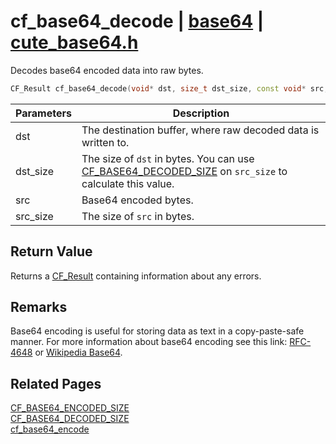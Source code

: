 # cf_base64_decode | [base64](https://github.com/RandyGaul/cute_framework/blob/master/docs/base64_readme.md) | [cute_base64.h](https://github.com/RandyGaul/cute_framework/blob/master/include/cute_base64.h)

Decodes base64 encoded data into raw bytes.

```cpp
CF_Result cf_base64_decode(void* dst, size_t dst_size, const void* src, size_t src_size);
```

Parameters | Description
--- | ---
dst | The destination buffer, where raw decoded data is written to.
dst_size | The size of `dst` in bytes. You can use [CF_BASE64_DECODED_SIZE](https://github.com/RandyGaul/cute_framework/blob/master/docs/base64/cf_base64_decoded_size.md) on `src_size` to calculate this value.
src | Base64 encoded bytes.
src_size | The size of `src` in bytes.

## Return Value

Returns a [CF_Result](https://github.com/RandyGaul/cute_framework/blob/master/docs/utility/cf_result.md) containing information about any errors.

## Remarks

Base64 encoding is useful for storing data as text in a copy-paste-safe manner. For more information about
base64 encoding see this link: [RFC-4648](https://tools.ietf.org/html/rfc4648) or [Wikipedia Base64](https://en.wikipedia.org/wiki/Base64).

## Related Pages

[CF_BASE64_ENCODED_SIZE](https://github.com/RandyGaul/cute_framework/blob/master/docs/base64/cf_base64_encoded_size.md)  
[CF_BASE64_DECODED_SIZE](https://github.com/RandyGaul/cute_framework/blob/master/docs/base64/cf_base64_decoded_size.md)  
[cf_base64_encode](https://github.com/RandyGaul/cute_framework/blob/master/docs/base64/cf_base64_encode.md)  
